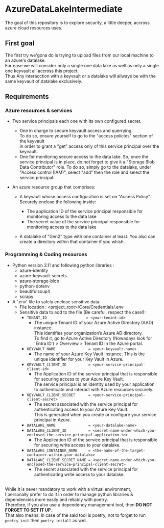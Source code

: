 # AzureDataLakeIntermediate
The goal of this repository is to explore security, a little deeper, accross azure cloud resources uses.

## First goal
The first try we'gona do is trying to upload files from our local machine to an azure's datalake.<br>
For ease we will consider only a single one data lake as well as only a single one keyvault all accross this project.<br>
Thus Any interacction with a keyvault or a datalake will allways be with the same keyvault of datalake exclusively.

## Requirements
### Azure resources & services
* Two service principals each one with its own configured secret.
    + One in charge to secure keyvault access and querrying.<br>
    To do so, ensure yourself to go to the "access policies" section of the keyvault<br>
    in order to grant a "get" access only of this service principal over the keyvault. 
    + One for monitoring secure access to the data lake.
    So, once the service principal is in place, do not forget to give it a "Storage Blob Data Contributor" role.
    To do so, simply go to the datalake, under "Access control (IAM)", select "add" then the role and select the service principal. 

* An azure resource group that comprises:
    + A keyvault whose access configuration is set on "Access Policy". Securely enclose the following inside:
        + The application ID of the service principal responsible for monitoring access to the data lake
        + The secret value of the service principal responsible for monitoring access to the data lake
    
    + A datalake of "Gen2" type with one container at least. You also can create a directory within that container if you whish.

### Programming & Coding resources
* Python version 3.11 and following python libraries :
    + azure-identity
    + azure-keyvault-secrets
    + azure-storage-blob
    + python-dotenv
    + beautifulsoup4
    + scrapy
* A '.env' file to safely enclose sensitive data.
    + File location : <project_root>/Core/Credentials/.env
    + Sensitive data to add to the file (Be careful, respect the case!):
        + `TENANT_ID                  = <your-tenant-id>`
            - The unique Tenant ID of your Azure Active Directory (AAD) instance.<br>
            This identifies your organization’s Azure AD directory.<br>
            To find it, go to Azure Active Directory (Nowadays look for 'Entra ID') > Overview > Tenant ID in the Azure portal.
        + `KEYVAULT_NAME               = <your-keyvault-name>`
            - The name of your Azure Key Vault instance. This is the unique identifier for your Key Vault in Azure.
        + `KEYVAULT_CLIENT_ID          = <your-service-principal-client-id>`
            - The Application ID of the service principal that is responsible for securing access to your Azure Key Vault.<br>
            The service principal is an identity used by your application to authenticate and interact with Azure resources securely.
        + `KEYVAULT_CLIENT_SECRET      = <your-service-principal-client-secret>`
            - The secret associated with the service principal for authenticating access to your Azure Key Vault.<br>
            This is generated when you create or configure your service principal in Azure.
        + `DATALAKE_NAME               = <your-datalake-name>`
        + `DATALAKE_CLIENT_ID          = <secret-name-under-which-you-enclosed-the-service-principal-application-id>`
            - The Application ID of the service principal that is responsible for securing write access to your datalake.<br>
        + `DATALAKE_CONTAINER_NAME     = <the-name-of-the-target-container-within-your-datalake>`
        + `DATALAKE_CLIENT_SECRET_NAME = <secret-name-under-which-you-enclosed-the-service-principal-client-secret>`
            - The secret associated with the service principal for authenticating write access to your datalake.<br>`

While it is never mandatory to work with a virtual environment,<br>
I personally prefer to do it in order to manage python libraries & dependencies more easily and reliably with poetry.<br>
Therefore, if you also use a dependency management tool, then **DO NOT FORGET TO SET IT UP**.<br>
That also means, in case of the said tool is poetry, not to forget to run `poetry init` then `poetry install` as well.